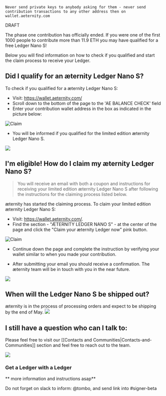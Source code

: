     Never send private keys to anybody asking for them - never send
    contribution transactions to any other address then on
    wallet.aeternity.com

DRAFT

The phase one contribution has officially ended. If you were one of the
first 1000 people to contribute more than 11.9 ETH you may have
qualified for a free Ledger Nano S!

Below you will find information on how to check if you qualified and
start the claim process to receive your Ledger.

## Did I qualify for an æternity Ledger Nano S?

To check if you qualified for a æternity Ledger Nano S:
* Visit: https://wallet.aeternity.com/
* Scroll down to the bottom of the page to the 'AE BALANCE CHECK' field
* Enter your contribution wallet address in the box as indicated in the picture below:

![Claim](http://i.imgur.com/IjFPOFY.png)

* You will be informed if you qualified for the limited edition æternity Ledger Nano S. 

[![](https://cdn-images-1.medium.com/max/800/1*Fh8Te8hkihkvLufP05tKPQ.png)](#)

## I'm eligible! How do I claim my æternity Ledger Nano S?

> You will receive an email with both a coupon and instructions for
> receiving your limited edition æternity Ledger Nano S after following
> the instructions for the claiming process listed below.

æternity has started the claiming process. To claim your limited edition
æternity Ledger Nano S:
* Visit: https://wallet.aeternity.com/.
* Find the section - "ÆTERNITY LEDGER NANO S" - at the center of the
  page and click the "Claim your æternity Ledger now" pink button.

![Claim](http://i.imgur.com/WhfLzF2.jpg)


* Continue down the page and complete the instruction by verifying your
  wallet similar to when you made your contribution.

* After submitting your email you should receive a confirmation. The
  æternity team will be in touch with you in the near future.

[![](https://cdn-images-1.medium.com/max/800/1*Fh8Te8hkihkvLufP05tKPQ.png)](#)
## When will the Ledger Nano S be shipped out?

æternity is in the process of processing orders and expect to be
shipping by the end of May.
[![](https://cdn-images-1.medium.com/max/800/1*Fh8Te8hkihkvLufP05tKPQ.png)](#)
## I still have a question who can I talk to:

Please feel free to visit our
[[Contacts and Communities|Contacts-and-Communities]] section and feel
free to reach out to the team.

[![](https://cdn-images-1.medium.com/max/800/1*Fh8Te8hkihkvLufP05tKPQ.png)](#)

### Get a Ledger with a Ledger

** more information and instructions asap**

Do not forget on slack to inform: @tombo, and send link into #signer-beta